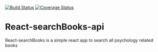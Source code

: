 [![Build Status](https://travis-ci.com/SimonImanigirimpuhwe/react-searchBooks-api.svg?branch=master)](https://travis-ci.com/SimonImanigirimpuhwe/react-searchBooks-api)
[![Coverage Status](https://coveralls.io/repos/github/SimonImanigirimpuhwe/react-searchBooks-api/badge.svg?branch=master)](https://coveralls.io/github/SimonImanigirimpuhwe/react-searchBooks-api?branch=master)

# React-searchBooks-api

React-searchBooks is a simple react app to search all psychology related books

